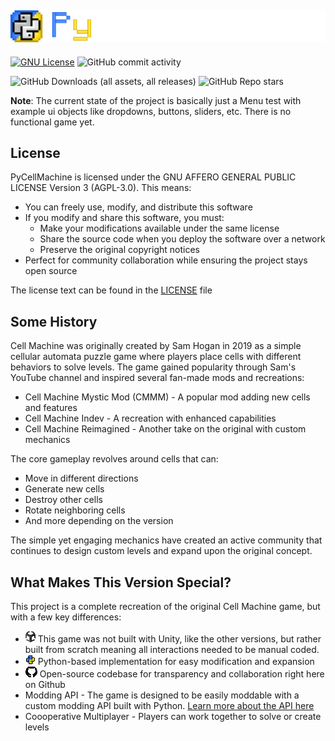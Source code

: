 ![](/git_assets/project_logo.png)
---
[![GNU License](https://img.shields.io/badge/License-GNU-blue.svg)](https://choosealicense.com/licenses/agpl-3.0/)
![GitHub commit activity](https://img.shields.io/github/last-commit/tencommands/PyCellMachine)

![GitHub Downloads (all assets, all releases)](https://img.shields.io/github/downloads/tencommands/PyCellMachine/total?style=social)
![GitHub Repo stars](https://img.shields.io/github/stars/tencommands/PyCellMachine)


**Note**: The current state of the project is basically just a Menu test with example ui objects like dropdowns, buttons, sliders, etc. There is no functional game yet.
## License

PyCellMachine is licensed under the GNU AFFERO GENERAL PUBLIC LICENSE Version 3 (AGPL-3.0). This means:

- You can freely use, modify, and distribute this software
- If you modify and share this software, you must:
  - Make your modifications available under the same license
  - Share the source code when you deploy the software over a network
  - Preserve the original copyright notices
- Perfect for community collaboration while ensuring the project stays open source

The license text can be found in the [LICENSE](/LICENSE.md) file


## Some History

Cell Machine was originally created by Sam Hogan in 2019 as a simple cellular automata puzzle game where players place cells with different behaviors to solve levels. The game gained popularity through Sam's YouTube channel and inspired several fan-made mods and recreations:

- Cell Machine Mystic Mod (CMMM) - A popular mod adding new cells and features
- Cell Machine Indev - A recreation with enhanced capabilities
- Cell Machine Reimagined - Another take on the original with custom mechanics

The core gameplay revolves around cells that can:
- Move in different directions
- Generate new cells
- Destroy other cells 
- Rotate neighboring cells
- And more depending on the version

The simple yet engaging mechanics have created an active community that continues to design custom levels and expand upon the original concept.


## What Makes This Version Special?
This project is a complete recreation of the original Cell Machine game, but with a few key differences:

- ![](/git_assets/unity.png) This game was not built with Unity, like the other versions, but rather built from scratch meaning all interactions needed to be manual coded.
- ![](/git_assets/python.png) Python-based implementation for easy modification and expansion
- ![](/git_assets/github.png) Open-source codebase for transparency and collaboration right here on Github
- Modding API - The game is designed to be easily moddable with a custom modding API built with Python. [Learn more about the API here](/docs/modding_api.md)
- Coooperative Multiplayer - Players can work together to solve or create levels